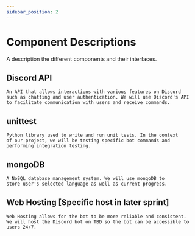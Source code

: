 ```yaml
---
sidebar_position: 2
---
```


# Component Descriptions
A description the different components and their interfaces.

## Discord API
	
	An API that allows interactions with various features on Discord 
    such as chatting and user authentication. We will use Discord's API 
    to facilitate communication with users and receive commands.
	
## unittest

	Python library used to write and run unit tests. In the context
    of our project, we will be testing specific bot commands and
    performing integration testing.

## mongoDB

	A NoSQL database management system. We will use mongoDB to
	store user's selected language as well as current progress.

## Web Hosting [Specific host in later sprint]

	Web Hosting allows for the bot to be more reliable and consistent. 
    We will host the Discord bot on TBD so the bot can be accessible to 
    users 24/7.

